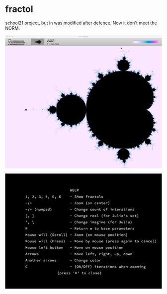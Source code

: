 # fractol
school21 project, but in was modified after defence. Now it don't meet the NORM.

![Program window](https://github.com/mdenyse-en/screenshots/blob/master/Fracto_main_window.png)

![Hints: what you can use to manipulate the program](https://github.com/mdenyse-en/screenshots/blob/master/Fracto_hints.png)
